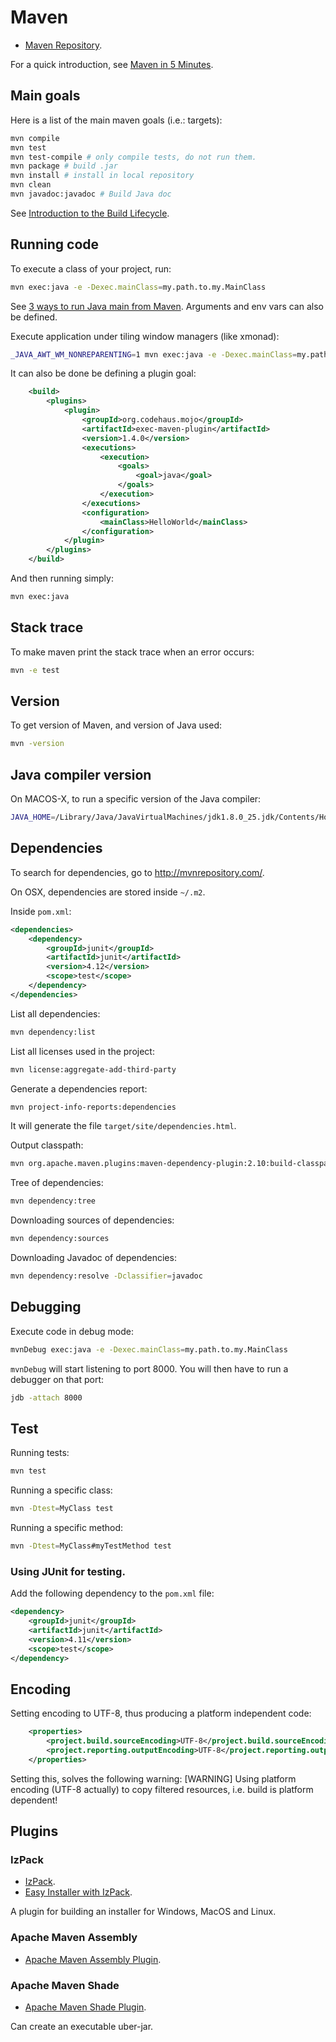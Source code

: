 <!-- vimvars: b:markdown_embedded_syntax={'sh':'bash','bash':'','xml':''} -->
# Maven

 * [Maven Repository](https://mvnrepository.com/).

For a quick introduction, see [Maven in 5 Minutes](https://maven.apache.org/guides/getting-started/maven-in-five-minutes.html).

## Main goals

Here is a list of the main maven goals (i.e.: targets):
```bash
mvn compile
mvn test
mvn test-compile # only compile tests, do not run them.
mvn package # build .jar
mvn install # install in local repository
mvn clean
mvn javadoc:javadoc # Build Java doc
```

See [Introduction to the Build Lifecycle](https://maven.apache.org/guides/introduction/introduction-to-the-lifecycle.html).

## Running code

To execute a class of your project, run:
```bash
mvn exec:java -e -Dexec.mainClass=my.path.to.my.MainClass
```
See [3 ways to run Java main from Maven](http://www.vineetmanohar.com/2009/11/3-ways-to-run-java-main-from-maven/).
Arguments and env vars can also be defined.

Execute application under tiling window managers (like xmonad):
```sh
_JAVA_AWT_WM_NONREPARENTING=1 mvn exec:java -e -Dexec.mainClass=my.path.to.my.MainClass
```

It can also be done be defining a plugin goal:
```xml
	<build>
		<plugins>
			<plugin>
				<groupId>org.codehaus.mojo</groupId>
				<artifactId>exec-maven-plugin</artifactId>
				<version>1.4.0</version>
				<executions>
					<execution>
						<goals>
							<goal>java</goal>
						</goals>
					</execution>
				</executions>
				<configuration>
					<mainClass>HelloWorld</mainClass>
				</configuration>
			</plugin>
		</plugins>
	</build>
```
And then running simply:
```bash
mvn exec:java
```

## Stack trace

To make maven print the stack trace when an error occurs:
```bash
mvn -e test
```

## Version

To get version of Maven, and version of Java used:
```bash
mvn -version
```

## Java compiler version

On MACOS-X, to run a specific version of the Java compiler:
```bash
JAVA_HOME=/Library/Java/JavaVirtualMachines/jdk1.8.0_25.jdk/Contents/Home/ mvn ...
```

## Dependencies

To search for dependencies, go to <http://mvnrepository.com/>.

On OSX, dependencies are stored inside `~/.m2`.

Inside `pom.xml`:
```xml
<dependencies>
	<dependency>
		<groupId>junit</groupId>
		<artifactId>junit</artifactId>
		<version>4.12</version>
		<scope>test</scope>
	</dependency>
</dependencies>
```

List all dependencies:
```bash
mvn dependency:list
```

List all licenses used in the project:
```bash
mvn license:aggregate-add-third-party
```

Generate a dependencies report:
```bash
mvn project-info-reports:dependencies
```
It will generate the file `target/site/dependencies.html`.

Output classpath:
```bash
mvn org.apache.maven.plugins:maven-dependency-plugin:2.10:build-classpath
```

Tree of dependencies:
```bash
mvn dependency:tree
```

Downloading sources of dependencies:
```bash
mvn dependency:sources
```

Downloading Javadoc of dependencies:
```bash
mvn dependency:resolve -Dclassifier=javadoc
```

## Debugging

Execute code in debug mode:
```sh
mvnDebug exec:java -e -Dexec.mainClass=my.path.to.my.MainClass
```
`mvnDebug` will start listening to port 8000. You will then have to run a debugger on that port:
```sh
jdb -attach 8000
```

## Test

Running tests:
```bash
mvn test
```

Running a specific class:
```bash
mvn -Dtest=MyClass test
```

Running a specific method:
```bash
mvn -Dtest=MyClass#myTestMethod test
```

### Using JUnit for testing.

Add the following dependency to the `pom.xml` file:
```xml
<dependency>
	<groupId>junit</groupId>
	<artifactId>junit</artifactId>
	<version>4.11</version>
	<scope>test</scope>
</dependency>
```

## Encoding

Setting encoding to UTF-8, thus producing a platform independent code:
```xml
	<properties>
		<project.build.sourceEncoding>UTF-8</project.build.sourceEncoding>
		<project.reporting.outputEncoding>UTF-8</project.reporting.outputEncoding>
	</properties>
```
Setting this, solves the following warning:
	[WARNING] Using platform encoding (UTF-8 actually) to copy filtered resources, i.e. build is platform dependent!

## Plugins

### IzPack

 * [IzPack](https://izpack.atlassian.net/wiki/spaces/IZPACK/pages/491576/Compiling+Using+Maven).
 * [Easy Installer with IzPack](http://dontpanic.42.nl/2011/07/easy-installer-with-izpack.html).

A plugin for building an installer for Windows, MacOS and Linux.

### Apache Maven Assembly

 * [Apache Maven Assembly Plugin](http://maven.apache.org/plugins/maven-assembly-plugin/).

### Apache Maven Shade

 * [Apache Maven Shade Plugin](http://maven.apache.org/plugins/maven-shade-plugin/).

Can create an executable uber-jar.
